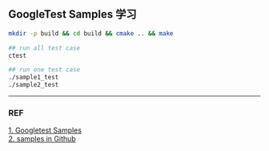 ## GoogleTest Samples 学习

```bash
mkdir -p build && cd build && cmake .. && make

## run all test case 
ctest

## run one test case
./sample1_test
./sample2_test

```

---

### REF
[1. Googletest Samples](https://google.github.io/googletest/samples.html)  
[2. samples in Github](https://github.com/google/googletest/tree/master/googletest/samples)  

